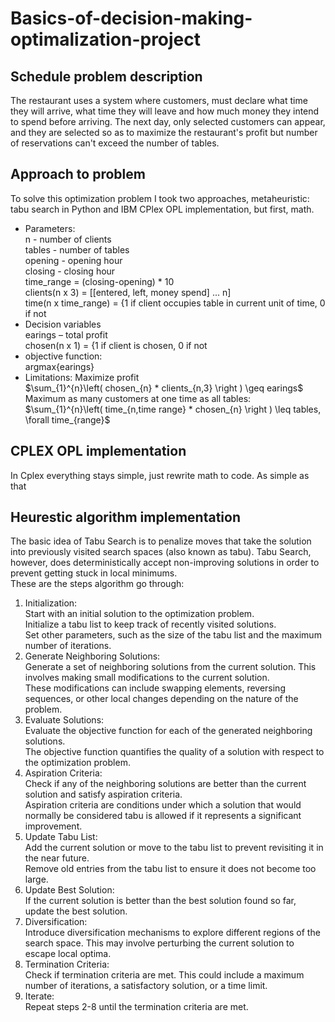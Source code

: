 # Basics-of-decision-making-optimalization-project
## Schedule problem description
The restaurant uses a system where customers, must declare what time they will arrive,
what time they will leave and how much money they intend to spend before arriving.
The next day, only selected customers can appear, and they are selected so as to
maximize the restaurant's profit but number of reservations can't exceed the number of tables.
## Approach to problem
To solve this optimization problem I took two approaches,
metaheuristic: tabu search in Python and IBM CPlex OPL implementation, but first, math.  
- Parameters:  
n - number of clients  
tables - number of tables  
opening - opening hour  
closing - closing hour  
time_range = (closing-opening) * 10  
clients(n x 3) = [[entered, left, money spend] ... n]  
time(n x time_range) = {1 if client occupies table in current unit of time, 0 if not  
- Decision variables  
earings – total profit  
chosen(n x 1) = {1 if client is chosen, 0 if not  
- objective function:  
argmax{earings}  
- Limitations:
Maximize profit  
$\sum_{1}^{n}\left( chosen_{n} * clients_{n,3}  \right ) \geq earings$  
Maximum as many customers at one time as all tables:  
$\sum_{1}^{n}\left( time_{n,time range} * chosen_{n} \right ) \leq tables, \forall time_{range}$

## CPLEX OPL implementation 
In Cplex everything stays simple, just rewrite math to code. As simple as that

## Heurestic algorithm implementation
The basic idea of Tabu Search is to penalize moves that take the solution into previously visited search
spaces (also known as tabu). Tabu Search, however, does deterministically accept non-improving solutions in order to prevent getting stuck in local minimums.  
These are the steps algorithm go through:   
1. Initialization:  
Start with an initial solution to the optimization problem.  
Initialize a tabu list to keep track of recently visited solutions.  
Set other parameters, such as the size of the tabu list and the maximum number of iterations.  
2. Generate Neighboring Solutions:  
Generate a set of neighboring solutions from the current solution. This involves making small modifications to the current solution.  
These modifications can include swapping elements, reversing sequences, or other local changes depending on the nature of the problem.  
3. Evaluate Solutions:  
Evaluate the objective function for each of the generated neighboring solutions.  
The objective function quantifies the quality of a solution with respect to the optimization problem.  
4. Aspiration Criteria:  
Check if any of the neighboring solutions are better than the current solution and satisfy aspiration criteria.  
Aspiration criteria are conditions under which a solution that would normally be considered tabu is allowed if it represents a significant improvement.  
5. Update Tabu List:  
Add the current solution or move to the tabu list to prevent revisiting it in the near future.  
Remove old entries from the tabu list to ensure it does not become too large.  
6. Update Best Solution:  
If the current solution is better than the best solution found so far, update the best solution.  
7. Diversification:  
Introduce diversification mechanisms to explore different regions of the search space. This may involve perturbing the current solution to escape local optima.  
8. Termination Criteria:  
Check if termination criteria are met. This could include a maximum number of iterations, a satisfactory solution, or a time limit.  
9. Iterate:  
Repeat steps 2-8 until the termination criteria are met.  
